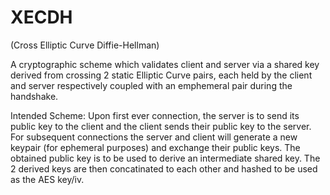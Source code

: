 # XECDH
(Cross Elliptic Curve Diffie-Hellman)

A cryptographic scheme which validates client and server via a shared key derived from crossing 2 static Elliptic Curve pairs, each held by the client and server respectively coupled with an emphemeral pair during the handshake.

Intended Scheme:
Upon first ever connection, the server is to send its public key to the client and the client sends their public key to the server.
For subsequent connections the server and client will generate a new keypair (for ephemeral purposes) and exchange their public keys.
The obtained public key is to be used to derive an intermediate shared key.
The 2 derived keys are then concatinated to each other and hashed to be used as the AES key/iv.
